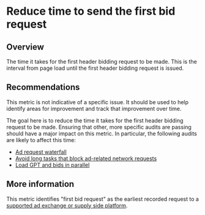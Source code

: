 # Reduce time to send the first bid request

## Overview

The time it takes for the first header bidding request to be made. This is the
interval from page load until the first header bidding request is issued.

## Recommendations

This metric is not indicative of a specific issue. It should be used to help
identify areas for improvement and track that improvement over time.

The goal here is to reduce the time it takes for the first header bidding
request to be made. Ensuring that other, more specific audits are passing should
have a major impact on this metric. In particular, the following audits are
likely to affect this time:

* [Ad request waterfall](./ad-request-critical-path)
* [Avoid long tasks that block ad-related network requests](./ad-blocking-tasks)
* [Load GPT and bids in parallel](./gpt-bids-parallel)

## More information

This metric identifies "first bid request" as the earliest recorded request to a
[supported ad exchange or supply side platform](https://github.com/googleads/publisher-ads-lighthouse-plugin/blob/master/lighthouse-plugin-publisher-ads/utils/bidder-patterns.js).
